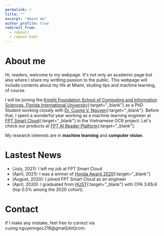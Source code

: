 ```yaml
---
permalink: /
title: ""
excerpt: "About me"
author_profile: true
redirect_from: 
  - /about/
  - /about.html
---
```


About me
======
Hi, readers, welcome to my webpage. It's not only an academic page but also where I share my writting passion to the public. This webpage will include contents about my life at Miami, studing tips and machine learning, of course. 

I will be joining the [Knight Foundation School of Computing and Information Sciences, Florida International University](https://www.cis.fiu.edu/){:target="_blank"} as a PhD Student working closely with [Dr. Cuong V. Nguyen](https://nvcuong.github.io/){:target="_blank"}. Before that, I spent a wonderful year working as a machine learning engineer at [FPT Smart Cloud](https://fptcloud.com/){:target="_blank"} in the Vietnamese OCR project. Let's check our products at [FPT AI Reader Platform](https://fpt.ai/reader-en){:target="_blank"}.

My research interests are in **machine learning** and **computer vision**.


Lastest News
======
- (July, 2021): I left my job at FPT Smart Cloud
- (April, 2021): I was a winner of [Honda Award 2020](https://www.hondafoundation.jp/en/yes_program.html){:target="_blank"}
- (August, 2020): I joined FPT Smart Cloud as an engineer
- (April, 2020): I graduated from [HUST](https://www.hust.edu.vn/){:target="_blank"} with CPA 3.65/4 (top 0.5% among the 2020 cohort).

Contact
======
If I make any mistake, feel free to correct via cuong.nguyenngoc218@gmail[dot]com.
